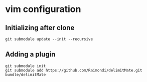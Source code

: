 # vim configuration

## Initializing after clone

	git submodule update --init --recursive

## Adding a plugin

    git submodule init
    git submodule add https://github.com/Raimondi/delimitMate.git bundle/delimitMate
